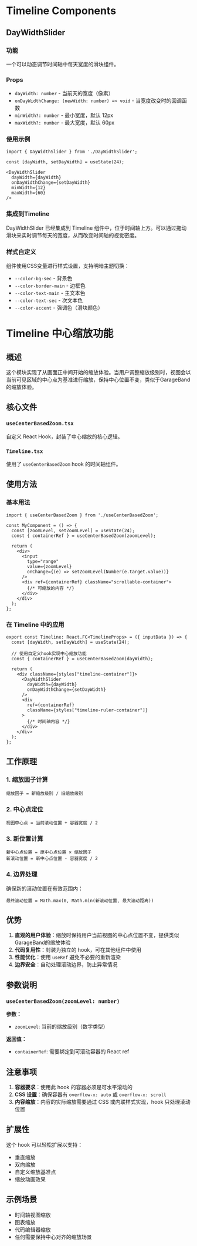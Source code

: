 # Timeline Components

## DayWidthSlider

### 功能
一个可以动态调节时间轴中每天宽度的滑块组件。

### Props
- `dayWidth: number` - 当前天的宽度（像素）
- `onDayWidthChange: (newWidth: number) => void` - 当宽度改变时的回调函数
- `minWidth?: number` - 最小宽度，默认 12px
- `maxWidth?: number` - 最大宽度，默认 60px

### 使用示例
```tsx
import { DayWidthSlider } from './DayWidthSlider';

const [dayWidth, setDayWidth] = useState(24);

<DayWidthSlider 
  dayWidth={dayWidth} 
  onDayWidthChange={setDayWidth}
  minWidth={12}
  maxWidth={60}
/>
```

### 集成到Timeline
DayWidthSlider 已经集成到 Timeline 组件中，位于时间轴上方。可以通过拖动滑块来实时调节每天的宽度，从而改变时间轴的视觉密度。

### 样式自定义
组件使用CSS变量进行样式设置，支持明暗主题切换：
- `--color-bg-sec` - 背景色
- `--color-border-main` - 边框色
- `--color-text-main` - 主文本色
- `--color-text-sec` - 次文本色
- `--color-accent` - 强调色（滑块颜色） 

# Timeline 中心缩放功能

## 概述

这个模块实现了从画面正中间开始的缩放体验。当用户调整缩放级别时，视图会以当前可见区域的中心点为基准进行缩放，保持中心位置不变，类似于GarageBand的缩放体验。

## 核心文件

### `useCenterBasedZoom.tsx`
自定义 React Hook，封装了中心缩放的核心逻辑。

### `Timeline.tsx`
使用了 `useCenterBasedZoom` hook 的时间轴组件。

## 使用方法

### 基本用法

```tsx
import { useCenterBasedZoom } from './useCenterBasedZoom';

const MyComponent = () => {
  const [zoomLevel, setZoomLevel] = useState(24);
  const { containerRef } = useCenterBasedZoom(zoomLevel);

  return (
    <div>
      <input 
        type="range" 
        value={zoomLevel} 
        onChange={(e) => setZoomLevel(Number(e.target.value))}
      />
      <div ref={containerRef} className="scrollable-container">
        {/* 可缩放的内容 */}
      </div>
    </div>
  );
};
```

### 在 Timeline 中的应用

```tsx
export const Timeline: React.FC<TimelineProps> = ({ inputData }) => {
  const [dayWidth, setDayWidth] = useState(24);
  
  // 使用自定义hook实现中心缩放功能
  const { containerRef } = useCenterBasedZoom(dayWidth);

  return (
    <div className={styles["timeline-container"]}>
      <DayWidthSlider 
        dayWidth={dayWidth} 
        onDayWidthChange={setDayWidth}
      />
      <div 
        ref={containerRef}
        className={styles["timeline-ruler-container"]}
      >
        {/* 时间轴内容 */}
      </div>
    </div>
  );
};
```

## 工作原理

### 1. 缩放因子计算
```
缩放因子 = 新缩放级别 / 旧缩放级别
```

### 2. 中心点定位
```
视图中心点 = 当前滚动位置 + 容器宽度 / 2
```

### 3. 新位置计算
```
新中心点位置 = 原中心点位置 × 缩放因子
新滚动位置 = 新中心点位置 - 容器宽度 / 2
```

### 4. 边界处理
确保新的滚动位置在有效范围内：
```
最终滚动位置 = Math.max(0, Math.min(新滚动位置, 最大滚动距离))
```

## 优势

1. **直观的用户体验**：缩放时保持用户当前视图的中心点位置不变，提供类似GarageBand的缩放体验
2. **代码复用性**：封装为独立的 hook，可在其他组件中使用
3. **性能优化**：使用 `useRef` 避免不必要的重新渲染
4. **边界安全**：自动处理滚动边界，防止异常情况

## 参数说明

### `useCenterBasedZoom(zoomLevel: number)`

**参数：**
- `zoomLevel`: 当前的缩放级别（数字类型）

**返回值：**
- `containerRef`: 需要绑定到可滚动容器的 React ref

## 注意事项

1. **容器要求**：使用此 hook 的容器必须是可水平滚动的
2. **CSS 设置**：确保容器有 `overflow-x: auto` 或 `overflow-x: scroll`
3. **内容缩放**：内容的实际缩放需要通过 CSS 或内联样式实现，hook 只处理滚动位置

## 扩展性

这个 hook 可以轻松扩展以支持：
- 垂直缩放
- 双向缩放
- 自定义缩放基准点
- 缩放动画效果

## 示例场景

- 时间轴视图缩放
- 图表缩放
- 代码编辑器缩放
- 任何需要保持中心对齐的缩放场景 